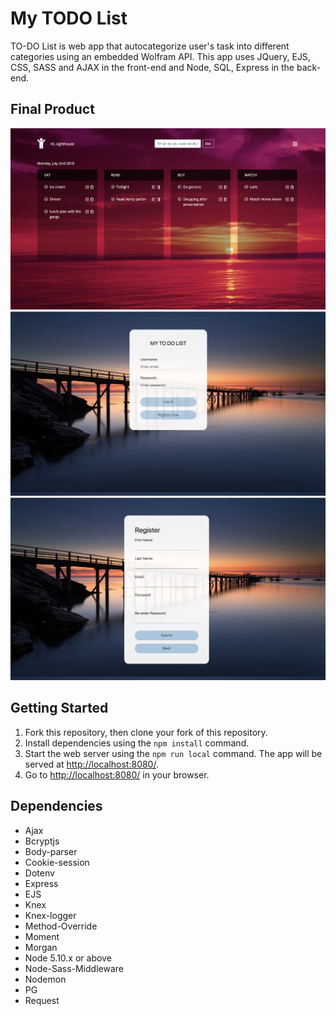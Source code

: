 # My TODO List

TO-DO List is web app that autocategorize user's task into different categories using an embedded Wolfram API. This app uses JQuery, EJS, CSS, SASS and AJAX in the front-end and Node, SQL, Express in the back-end.

## Final Product

!["Home Page"](https://github.com/charleswang234/Smart-TODO-List/blob/master/public/images/Homepage.png)
!["Login Page"](https://github.com/charleswang234/Smart-TODO-List/blob/master/public/images/Login-page.png)
!["Adding Task"](https://github.com/charleswang234/Smart-TODO-List/blob/master/public/images/Registration.png)

## Getting Started

1. Fork this repository, then clone your fork of this repository.
2. Install dependencies using the `npm install` command.
3. Start the web server using the `npm run local` command. The app will be served at <http://localhost:8080/>.
4. Go to <http://localhost:8080/> in your browser.

## Dependencies

- Ajax
- Bcryptjs
- Body-parser
- Cookie-session
- Dotenv
- Express
- EJS
- Knex
- Knex-logger
- Method-Override
- Moment
- Morgan
- Node 5.10.x or above
- Node-Sass-Middleware
- Nodemon
- PG
- Request






